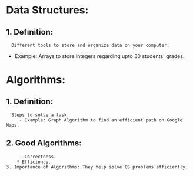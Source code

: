 # Data Structures:
   ## 1. Definition: 
      Different tools to store and organize data on your computer.
   - Example: Arrays to store integers regarding upto 30 students' grades.     

# Algorithms:
 ## 1. Definition: 
      Steps to solve a task
         - Example: Graph Algorithm to find an efficient path on Google Maps.
 ## 2. Good Algorithms:
         - Correctness.
        * Efficiency.
    3. Importance of Algorithms: They help solve CS problems efficiently.
                                                                                

